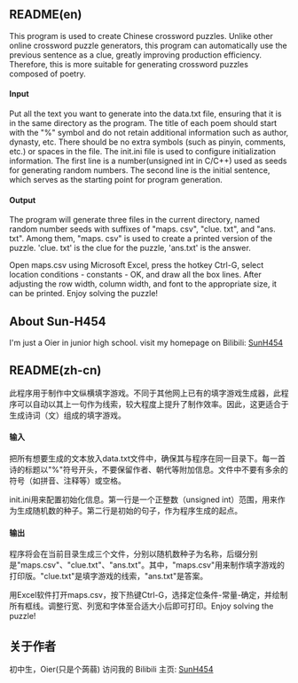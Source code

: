 ## README(en)
This program is used to create Chinese crossword puzzles. Unlike other online crossword puzzle generators, this program can automatically use the previous sentence as a clue, greatly improving production efficiency. Therefore, this is more suitable for generating crossword puzzles composed of poetry.
#### Input
Put all the text you want to generate into the data.txt file, ensuring that it is in the same directory as the program. The title of each poem should start with the "%" symbol and do not retain additional information such as author, dynasty, etc. There should be no extra symbols (such as pinyin, comments, etc.) or spaces in the file.
The init.ini file is used to configure initialization information. The first line is a number(unsigned int in C/C++) used as seeds for generating random numbers. The second line is the initial sentence, which serves as the starting point for program generation.
#### Output
The program will generate three files in the current directory, named random number seeds with suffixes of "maps. csv", "clue. txt", and "ans. txt". Among them, "maps. csv" is used to create a printed version of the puzzle. 'clue. txt' is the clue for the puzzle, 'ans.txt' is the answer.

Open maps.csv using Microsoft Excel, press the hotkey Ctrl-G, select location conditions - constants - OK, and draw all the box lines. After adjusting the row width, column width, and font to the appropriate size, it can be printed. Enjoy solving the puzzle!

## About Sun-H454
I'm just a Oier in junior high school.
visit my homepage on Bilibili: [SunH454](https://space.bilibili.com/3546613729462883)

## README(zh-cn)
此程序用于制作中文纵横填字游戏。不同于其他网上已有的填字游戏生成器，此程序可以自动以其上一句作为线索，较大程度上提升了制作效率。因此，这更适合于生成诗词（文）组成的填字游戏。

#### 输入

把所有想要生成的文本放入data.txt文件中，确保其与程序在同一目录下。每一首诗的标题以"%"符号开头，不要保留作者、朝代等附加信息。文件中不要有多余的符号（如拼音、注释等）或空格。

init.ini用来配置初始化信息。第一行是一个正整数（unsigned int）范围，用来作为生成随机数的种子。第二行是初始的句子，作为程序生成的起点。

#### 输出

程序将会在当前目录生成三个文件，分别以随机数种子为名称，后缀分别是"maps.csv"、"clue.txt"、"ans.txt"。其中，"maps.csv"用来制作填字游戏的打印版。"clue.txt"是填字游戏的线索，"ans.txt"是答案。

用Excel软件打开maps.csv，按下热键Ctrl-G，选择定位条件-常量-确定，并绘制所有框线。调整行宽、列宽和字体至合适大小后即可打印。Enjoy solving the puzzle!

## 关于作者
初中生，Oier(只是个蒟蒻)
访问我的 Bilibili 主页: [SunH454](https://space.bilibili.com/3546613729462883)
